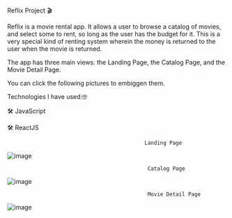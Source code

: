 Reflix Project 🎬

Reflix is a movie rental app. It allows a user to browse a catalog of movies, and select some to rent, so long as the user has the budget for it. This is a very special kind of renting system wherein the money is returned to the user when the movie is returned.



The app has three main views: the Landing Page, the Catalog Page, and the Movie Detail Page. 

You can click the following pictures to embiggen them.

Technologies I have used:🤓

🛠 JavaScript

🛠 ReactJS

                                                Landing Page
                                                
![image](https://user-images.githubusercontent.com/42724186/109428853-89c6df80-7a01-11eb-8fd9-164e98784bab.png)

                                                 Catalog Page
![image](https://user-images.githubusercontent.com/42724186/109428434-d01b3f00-79ff-11eb-8ea0-388f9c88195d.png)

                                                 Movie Detail Page
![image](https://user-images.githubusercontent.com/42724186/109428470-efb26780-79ff-11eb-8368-b7c0d90acad9.png)


